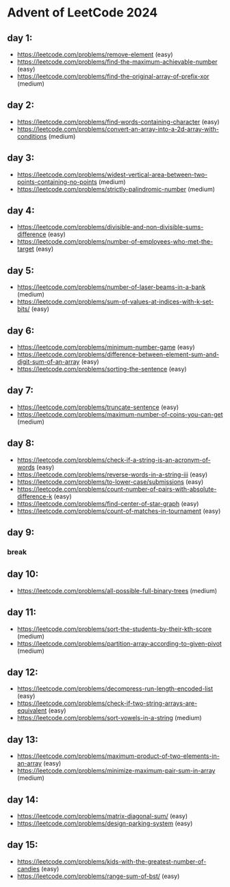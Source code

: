 # Advent of LeetCode 2024

## day 1:
* https://leetcode.com/problems/remove-element (easy)
* https://leetcode.com/problems/find-the-maximum-achievable-number (easy)
* https://leetcode.com/problems/find-the-original-array-of-prefix-xor (medium)

## day 2:
* https://leetcode.com/problems/find-words-containing-character (easy)
* https://leetcode.com/problems/convert-an-array-into-a-2d-array-with-conditions (medium)

## day 3:
* https://leetcode.com/problems/widest-vertical-area-between-two-points-containing-no-points (medium)
* https://leetcode.com/problems/strictly-palindromic-number (medium)


## day 4:
* https://leetcode.com/problems/divisible-and-non-divisible-sums-difference (easy)
* https://leetcode.com/problems/number-of-employees-who-met-the-target (easy)


## day 5:
* https://leetcode.com/problems/number-of-laser-beams-in-a-bank (medium)
* https://leetcode.com/problems/sum-of-values-at-indices-with-k-set-bits/ (easy)


## day 6:
* https://leetcode.com/problems/minimum-number-game (easy)
* https://leetcode.com/problems/difference-between-element-sum-and-digit-sum-of-an-array (easy)
* https://leetcode.com/problems/sorting-the-sentence (easy)


## day 7:
* https://leetcode.com/problems/truncate-sentence (easy)
* https://leetcode.com/problems/maximum-number-of-coins-you-can-get (medium)


## day 8:
* https://leetcode.com/problems/check-if-a-string-is-an-acronym-of-words (easy)
* https://leetcode.com/problems/reverse-words-in-a-string-iii (easy)
* https://leetcode.com/problems/to-lower-case/submissions (easy)
* https://leetcode.com/problems/count-number-of-pairs-with-absolute-difference-k (easy)
* https://leetcode.com/problems/find-center-of-star-graph (easy)
* https://leetcode.com/problems/count-of-matches-in-tournament (easy)


## day 9:
### break

## day 10:
* https://leetcode.com/problems/all-possible-full-binary-trees (medium)

## day 11:
* https://leetcode.com/problems/sort-the-students-by-their-kth-score (medium)
* https://leetcode.com/problems/partition-array-according-to-given-pivot (medium)

## day 12:
* https://leetcode.com/problems/decompress-run-length-encoded-list (easy)
* https://leetcode.com/problems/check-if-two-string-arrays-are-equivalent (easy)
* https://leetcode.com/problems/sort-vowels-in-a-string (medium)


## day 13:
* https://leetcode.com/problems/maximum-product-of-two-elements-in-an-array (easy)
* https://leetcode.com/problems/minimize-maximum-pair-sum-in-array (medium)


## day 14: 
* https://leetcode.com/problems/matrix-diagonal-sum/ (easy)
* https://leetcode.com/problems/design-parking-system (easy)


## day 15: 
* https://leetcode.com/problems/kids-with-the-greatest-number-of-candies (easy)
* https://leetcode.com/problems/range-sum-of-bst/ (easy)
